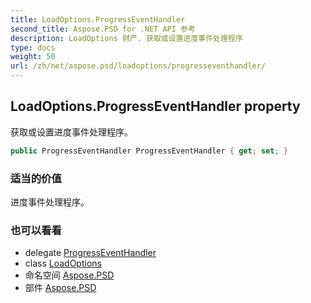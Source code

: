 ```yaml
---
title: LoadOptions.ProgressEventHandler
second_title: Aspose.PSD for .NET API 参考
description: LoadOptions 财产. 获取或设置进度事件处理程序
type: docs
weight: 50
url: /zh/net/aspose.psd/loadoptions/progresseventhandler/
---
```

## LoadOptions.ProgressEventHandler property

获取或设置进度事件处理程序。

```csharp
public ProgressEventHandler ProgressEventHandler { get; set; }
```

### 适当的价值

进度事件处理程序。

### 也可以看看

* delegate [ProgressEventHandler](../../progresseventhandler/)
* class [LoadOptions](../)
* 命名空间 [Aspose.PSD](../../loadoptions/)
* 部件 [Aspose.PSD](../../../)


